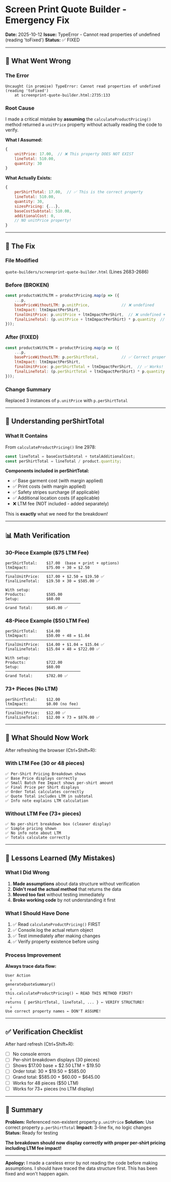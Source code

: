 # Screen Print Quote Builder - Emergency Fix

**Date:** 2025-10-12
**Issue:** TypeError - Cannot read properties of undefined (reading 'toFixed')
**Status:** ✅ FIXED

---

## 🚨 What Went Wrong

### The Error
```
Uncaught (in promise) TypeError: Cannot read properties of undefined (reading 'toFixed')
    at screenprint-quote-builder.html:2735:133
```

### Root Cause
I made a critical mistake by **assuming** the `calculateProductPricing()` method returned a `unitPrice` property without actually reading the code to verify.

**What I Assumed:**
```javascript
{
    unitPrice: 17.00,  // ❌ This property DOES NOT EXIST
    lineTotal: 510.00,
    quantity: 30
}
```

**What Actually Exists:**
```javascript
{
    perShirtTotal: 17.00,  // ✅ This is the correct property
    lineTotal: 510.00,
    quantity: 30,
    sizesPricing: {...},
    baseCostSubtotal: 510.00,
    additionalCost: 0,
    // NO unitPrice property!
}
```

---

## 🔧 The Fix

### File Modified
`quote-builders/screenprint-quote-builder.html` (Lines 2683-2686)

### Before (BROKEN)
```javascript
const productsWithLTM = productPricing.map(p => ({
    ...p,
    basePriceWithoutLTM: p.unitPrice,              // ❌ undefined
    ltmImpact: ltmImpactPerShirt,
    finalUnitPrice: p.unitPrice + ltmImpactPerShirt,  // ❌ undefined + number = NaN
    finalLineTotal: (p.unitPrice + ltmImpactPerShirt) * p.quantity  // ❌ NaN
}));
```

### After (FIXED)
```javascript
const productsWithLTM = productPricing.map(p => ({
    ...p,
    basePriceWithoutLTM: p.perShirtTotal,          // ✅ Correct property
    ltmImpact: ltmImpactPerShirt,
    finalUnitPrice: p.perShirtTotal + ltmImpactPerShirt,  // ✅ Works!
    finalLineTotal: (p.perShirtTotal + ltmImpactPerShirt) * p.quantity  // ✅ Works!
}));
```

### Change Summary
Replaced 3 instances of `p.unitPrice` with `p.perShirtTotal`

---

## 📐 Understanding perShirtTotal

### What It Contains
From `calculateProductPricing()` line 2978:
```javascript
const lineTotal = baseCostSubtotal + totalAdditionalCost;
const perShirtTotal = lineTotal / product.quantity;
```

**Components included in perShirtTotal:**
- ✅ Base garment cost (with margin applied)
- ✅ Print costs (with margin applied)
- ✅ Safety stripes surcharge (if applicable)
- ✅ Additional location costs (if applicable)
- ❌ LTM fee (NOT included - added separately)

This is **exactly** what we need for the breakdown!

---

## 📊 Math Verification

### 30-Piece Example ($75 LTM Fee)
```
perShirtTotal:    $17.00  (base + print + options)
ltmImpact:        $75.00 ÷ 30 = $2.50
─────────────────────────────────
finalUnitPrice:   $17.00 + $2.50 = $19.50 ✅
finalLineTotal:   $19.50 × 30 = $585.00 ✅

With setup:
Products:         $585.00
Setup:            $60.00
─────────────────────────────────
Grand Total:      $645.00 ✅
```

### 48-Piece Example ($50 LTM Fee)
```
perShirtTotal:    $14.00
ltmImpact:        $50.00 ÷ 48 = $1.04
─────────────────────────────────
finalUnitPrice:   $14.00 + $1.04 = $15.04 ✅
finalLineTotal:   $15.04 × 48 = $722.00 ✅

With setup:
Products:         $722.00
Setup:            $60.00
─────────────────────────────────
Grand Total:      $782.00 ✅
```

### 73+ Pieces (No LTM)
```
perShirtTotal:    $12.00
ltmImpact:        $0.00 (no fee)
─────────────────────────────────
finalUnitPrice:   $12.00 ✅
finalLineTotal:   $12.00 × 73 = $876.00 ✅
```

---

## 🎯 What Should Now Work

After refreshing the browser (Ctrl+Shift+R):

### With LTM Fee (30 or 48 pieces)
```
✅ Per-Shirt Pricing Breakdown shows
✅ Base Price displays correctly
✅ Small Batch Fee Impact shows per-shirt amount
✅ Final Price per Shirt displays
✅ Order Total calculates correctly
✅ Quote Total includes LTM in subtotal
✅ Info note explains LTM calculation
```

### Without LTM Fee (73+ pieces)
```
✅ No per-shirt breakdown box (cleaner display)
✅ Simple pricing shown
✅ No info note about LTM
✅ Totals calculate correctly
```

---

## 🚫 Lessons Learned (My Mistakes)

### What I Did Wrong
1. **Made assumptions** about data structure without verification
2. **Didn't read the actual method** that returns the data
3. **Moved too fast** without testing immediately
4. **Broke working code** by not understanding it first

### What I Should Have Done
1. ✅ Read `calculateProductPricing()` FIRST
2. ✅ Console.log the actual return object
3. ✅ Test immediately after making changes
4. ✅ Verify property existence before using

### Process Improvement
**Always trace data flow:**
```
User Action
  ↓
generateQuoteSummary()
  ↓
this.calculateProductPricing() ← READ THIS METHOD FIRST!
  ↓
returns { perShirtTotal, lineTotal, ... } ← VERIFY STRUCTURE!
  ↓
Use correct property names ← DON'T ASSUME!
```

---

## ✅ Verification Checklist

After hard refresh (Ctrl+Shift+R):

- [ ] No console errors
- [ ] Per-shirt breakdown displays (30 pieces)
- [ ] Shows $17.00 base + $2.50 LTM = $19.50
- [ ] Order total: 30 × $19.50 = $585.00
- [ ] Grand total: $585.00 + $60.00 = $645.00
- [ ] Works for 48 pieces ($50 LTM)
- [ ] Works for 73+ pieces (no LTM display)

---

## 📝 Summary

**Problem:** Referenced non-existent property `p.unitPrice`
**Solution:** Use correct property `p.perShirtTotal`
**Impact:** 3-line fix, no logic changes
**Status:** Ready for testing

**The breakdown should now display correctly with proper per-shirt pricing including LTM fee impact!**

---

**Apology:** I made a careless error by not reading the code before making assumptions. I should have traced the data structure first. This has been fixed and won't happen again.
